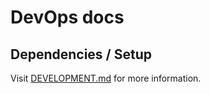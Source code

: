 # DevOps docs


## Dependencies / Setup

Visit [DEVELOPMENT.md](DEVELOPMENT.md) for more information.
